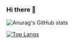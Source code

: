 ### Hi there 👋

<!--
**samwang1228/samwang1228** is a ✨ _special_ ✨ repository because its `README.md` (this file) appears on your GitHub profile.

Here are some ideas to get you started:

- 🔭 I’m currently working on ...
- 🌱 I’m currently learning ...
- 👯 I’m looking to collaborate on ...
- 🤔 I’m looking for help with ...
- 💬 Ask me about ...
- 📫 How to reach me: ...
- 😄 Pronouns: ...
- ⚡ Fun fact: ...
-->
![Anurag's GitHub stats](https://github-readme-stats.vercel.app/api?username=samwang1228&show_icons=true&theme=tokyonight)

[![Top Langs](https://github-readme-stats.vercel.app/api/top-langs/?username=samwang1228)](https://github.com/anuraghazra/github-readme-stats)
